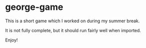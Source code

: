 # george-game

This is a short game which I worked on during my summer break.

It is not fully complete, but it should run fairly well when imported.

Enjoy!
